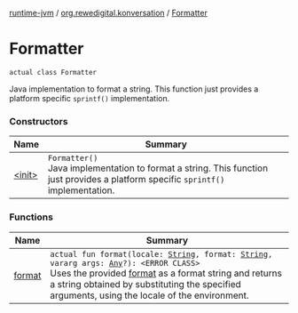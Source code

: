 [runtime-jvm](../../index.md) / [org.rewedigital.konversation](../index.md) / [Formatter](./index.md)

# Formatter

`actual class Formatter`

Java implementation to format a string. This function just provides a platform specific `sprintf()` implementation.

### Constructors

| Name | Summary |
|---|---|
| [&lt;init&gt;](-init-.md) | `Formatter()`<br>Java implementation to format a string. This function just provides a platform specific `sprintf()` implementation. |

### Functions

| Name | Summary |
|---|---|
| [format](format.md) | `actual fun format(locale: `[`String`](https://kotlinlang.org/api/latest/jvm/stdlib/kotlin/-string/index.html)`, format: `[`String`](https://kotlinlang.org/api/latest/jvm/stdlib/kotlin/-string/index.html)`, vararg args: `[`Any`](https://kotlinlang.org/api/latest/jvm/stdlib/kotlin/-any/index.html)`?): <ERROR CLASS>`<br>Uses the provided [format](https://github.com/rewe-digital/konversation/blob/master/docs/shared/org.rewedigital.konversation/-formatter/format/format.md) as a format string and returns a string obtained by substituting the specified arguments, using the locale of the environment. |
